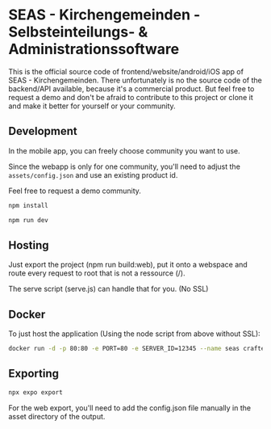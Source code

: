 # SEAS - Kirchengemeinden - Selbsteinteilungs- & Administrationssoftware

This is the official source code of frontend/website/android/iOS app of SEAS - Kirchengemeinden. There unfortunately is no the source code of the backend/API available, because it's a commercial product. But feel free to request a demo and don't be afraid to contribute to this project or clone it and make it better for yourself or your community.

## Development

In the mobile app, you can freely choose community you want to use.

Since the webapp is only for one community, you'll need to adjust the `assets/config.json` and use an existing product id.

Feel free to request a demo community.

```bash
npm install
```

```bash
npm run dev
```

## Hosting

Just export the project (npm run build:web), put it onto a webspace and route every request to root that is not a ressource (/).

The serve script (serve.js) can handle that for you. (No SSL)

## Docker

To just host the application (Using the node script from above without SSL):

```bash
docker run -d -p 80:80 -e PORT=80 -e SERVER_ID=12345 --name seas craftery/seas-frontend:latest
```

## Exporting

```bash
npx expo export
```

For the web export, you'll need to add the config.json file manually in the asset directory of the output.
